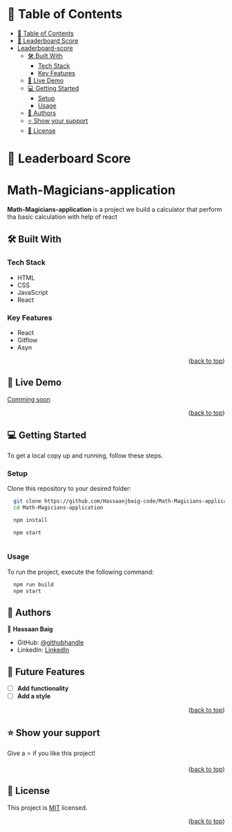 <a name="readme-top"></a>

# 📗 Table of Contents

- [📗 Table of Contents](#-table-of-contents)
- [📖 Leaderboard Score ](#-leaderboard-score-)
- [Leaderboard-score](#leaderboard-score)
  - [🛠 Built With ](#-built-with-)
    - [Tech Stack ](#tech-stack-)
    - [Key Features ](#key-features-)
  - [🚀 Live Demo ](#-live-demo-)
  - [💻 Getting Started ](#-getting-started-)
    - [Setup](#setup)
    - [Usage](#usage)
  - [👥 Authors ](#-authors-)
  - [⭐️ Show your support ](#️-show-your-support-)
  - [📝 License ](#-license-)


# 📖 Leaderboard Score <a name="about-project"></a>
# Math-Magicians-application
**Math-Magicians-application** is a project we build a calculator that perform tha basic calculation with help of react


## 🛠 Built With <a name="built-with"></a>

### Tech Stack <a name="tech-stack"></a>
- HTML
- CSS
- JavaScript
- React 

### Key Features <a name="key-features"></a>
- React 
- Gitflow
- Asyn 

<p align="right">(<a href="#readme-top">back to top</a>)</p>

## 🚀 Live Demo <a name="live-demo"></a>

[Comming soon]()

<p align="right">(<a href="#readme-top">back to top</a>)</p>


## 💻 Getting Started <a name="getting-started"></a>
To get a local copy up and running, follow these steps.

### Setup

Clone this repository to your desired folder:

```sh
  git clone https://github.com/Hassaanjbaig-code/Math-Magicians-application.git
  cd Math-Magicians-application

  npm install

  npm start
 
```

### Usage

To run the project, execute the following command:

```sh
  npm run build
  npm start
```

## 👥 Authors <a name="authors"></a>

👤 **Hassaan Baig**

- GitHub: [@githubhandle](https://github.com/Hassaanjbaig-code)
- LinkedIn: [LinkedIn](https://www.linkedin.com/in/hassaan-baig-855788241)

## 🔭 Future Features <a name="future-features"></a>

- [ ] **Add functionality**
- [ ] **Add a style**

<p align="right">(<a href="#readme-top">back to top</a>)</p>


## ⭐️ Show your support <a name="support"></a>

Give a ⭐️ if you like this project!

<p align="right">(<a href="#readme-top">back to top</a>)</p>


## 📝 License <a name="license"></a>

This project is [MIT](./LICENSE) licensed.

<p align="right">(<a href="#readme-top">back to top</a>)</p>